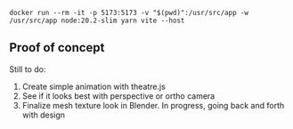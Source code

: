 `docker run --rm -it -p 5173:5173 -v "$(pwd)":/usr/src/app -w /usr/src/app node:20.2-slim yarn vite --host`

## Proof of concept

Still to do:

1. Create simple animation with theatre.js
2. See if it looks best with perspective or ortho camera
3. Finalize mesh texture look in Blender. In progress, going back and forth with design
